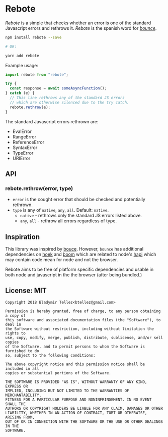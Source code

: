 # Rebote

_Rebote_ is a simple that checks whether an error is one of the standard 
Javascript errors and rethrows it. _Rebote_ is the spanish word for 
[_bounce_](#inspiration).

```bash
npm install rebote --save

# OR:

yarn add rebote
```

Example usage:

```javascript
import rebote from "rebote";

try {
  const response = await someAsyncFunction();
} catch (e) {
  // This line rethrows any of the standard JS errors
  // which are otherwise silenced due to the try catch.
  rebote.rethrow(e);
}
```

The standard Javascript errors rethrown are:

- EvalError
- RangeError
- ReferenceError
- SyntaxError
- TypeError
- URIError

## API

### rebote.rethrow(error, type)
- `error` is the cought error that should be checked and potentially rethrown.
- `type` is any of `native`, `any`, `all`. Default: `native`.
  - `native` - rethrows only the standard JS errors listed above.
  - `any`, `all` - rethrow all errors regardless of type.

## Inspiration

This library was inspired by [bouce](https://www.npmjs.com/package/bounce). However, 
`bounce` has additional dependencies on [hoek](https://www.npmjs.com/package/hoek) 
and [boom](https://www.npmjs.com/package/boom) which are related to node's 
[hapi](https://www.npmjs.com/package/hapi) which may contain code mean for node and 
not the browser.

Rebote aims to be free of platform specific dependencies and usable in both node and 
javascript in the the browser (after being bundled.)

## License: MIT
```
Copyright 2018 Bladymir Tellez<btellez@gmail.com>

Permission is hereby granted, free of charge, to any person obtaining a copy of 
this software and associated documentation files (the "Software"), to deal in 
the Software without restriction, including without limitation the rights to 
use, copy, modify, merge, publish, distribute, sublicense, and/or sell copies 
of the Software, and to permit persons to whom the Software is furnished to do 
so, subject to the following conditions:

The above copyright notice and this permission notice shall be included in all 
copies or substantial portions of the Software.

THE SOFTWARE IS PROVIDED "AS IS", WITHOUT WARRANTY OF ANY KIND, EXPRESS OR 
IMPLIED, INCLUDING BUT NOT LIMITED TO THE WARRANTIES OF MERCHANTABILITY, 
FITNESS FOR A PARTICULAR PURPOSE AND NONINFRINGEMENT. IN NO EVENT SHALL THE 
AUTHORS OR COPYRIGHT HOLDERS BE LIABLE FOR ANY CLAIM, DAMAGES OR OTHER 
LIABILITY, WHETHER IN AN ACTION OF CONTRACT, TORT OR OTHERWISE, ARISING FROM, 
OUT OF OR IN CONNECTION WITH THE SOFTWARE OR THE USE OR OTHER DEALINGS IN THE 
SOFTWARE.
```
